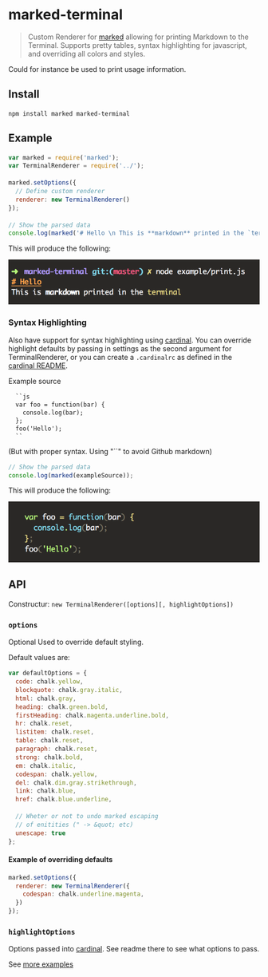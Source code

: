 marked-terminal
===

> Custom Renderer for [marked](https://github.com/chjj/marked)
allowing for printing Markdown to the Terminal. Supports pretty tables, syntax
highlighting for javascript, and overriding all colors and styles.

Could for instance be used to print usage information.

## Install

```
npm install marked marked-terminal
```

## Example

```javascript
var marked = require('marked');
var TerminalRenderer = require('../');

marked.setOptions({
  // Define custom renderer
  renderer: new TerminalRenderer()
});

// Show the parsed data
console.log(marked('# Hello \n This is **markdown** printed in the `terminal`'));
```

This will produce the following:

![Screenshot of marked-terminal](./screenshot.png)


### Syntax Highlighting

Also have support for syntax highlighting using [cardinal](https://github.com/thlorenz/cardinal).
You can override highlight defaults by passing in settings as the second argument for TerminalRenderer,
or you can create a `.cardinalrc` as defined in the [cardinal README](https://github.com/thlorenz/cardinal).

Example source
```
  ``js
  var foo = function(bar) {
    console.log(bar);
  };
  foo('Hello');
  ``
```
(But with proper syntax. Using "``" to avoid Github markdown)

```javascript
// Show the parsed data
console.log(marked(exampleSource));
```

This will produce the following:

![Screenshot of marked-terminal](./screenshot2.png)

## API

Constructur: `new TerminalRenderer([options][, highlightOptions])`

### `options`
Optional
Used to override default styling.

Default values are:

```javascript
var defaultOptions = {
  code: chalk.yellow,
  blockquote: chalk.gray.italic,
  html: chalk.gray,
  heading: chalk.green.bold,
  firstHeading: chalk.magenta.underline.bold,
  hr: chalk.reset,
  listitem: chalk.reset,
  table: chalk.reset,
  paragraph: chalk.reset,
  strong: chalk.bold,
  em: chalk.italic,
  codespan: chalk.yellow,
  del: chalk.dim.gray.strikethrough,
  link: chalk.blue,
  href: chalk.blue.underline,

  // Wheter or not to undo marked escaping
  // of enitities (" -> &quot; etc)
  unescape: true
};
```

#### Example of overriding defaults
```javascript
marked.setOptions({
  renderer: new TerminalRenderer({
    codespan: chalk.underline.magenta,
  })
});
```

### `highlightOptions`
Options passed into [cardinal](https://github.com/thlorenz/cardinal). See
readme there to see what options to pass.


See [more examples](./example/)